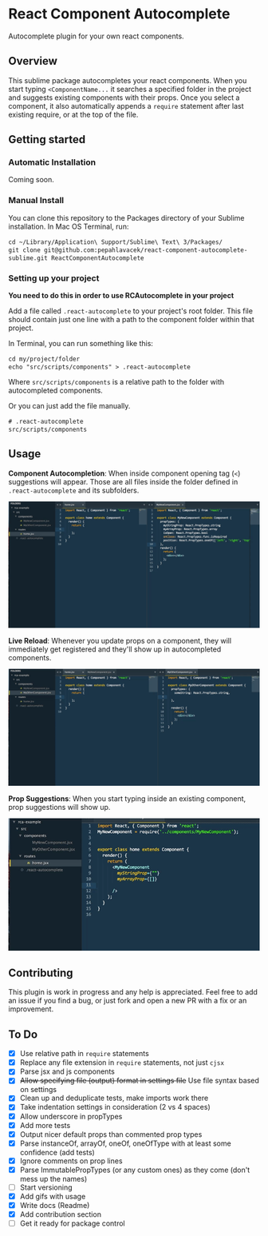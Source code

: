 # React Component Autocomplete
Autocomplete plugin for your own react components.

## Overview

This sublime package autocompletes your react components.
When you start typing `<ComponentName...` it searches a specified folder in the project and suggests existing components with their props.
Once you select a component, it also automatically appends a `require` statement after last existing require, or at the top of the file.

## Getting started
### Automatic Installation
Coming soon.

### Manual Install
You can clone this repository to the Packages directory of your Sublime installation. In Mac OS Terminal, run:

```
cd ~/Library/Application\ Support/Sublime\ Text\ 3/Packages/
git clone git@github.com:pepahlavacek/react-component-autocomplete-sublime.git ReactComponentAutocomplete
```

### Setting up your project

**You need to do this in order to use RCAutocomplete in your project**

Add a file called `.react-autocomplete` to your project's root folder.
This file should contain just one line with a path to the component folder within that project.

In Terminal, you can run something like this:
```
cd my/project/folder
echo "src/scripts/components" > .react-autocomplete
```

Where `src/scripts/components` is a relative path to the folder with autocompleted components.

Or you can just add the file manually.

```
# .react-autocomplete
src/scripts/components
```

## Usage
**Component Autocompletion**: When inside component opening tag (`<`) suggestions will appear. Those are all files inside the folder defined in `.react-autocomplete` and its subfolders.

![animation of existing component autocompletion](gif/demo-existing.gif)

**Live Reload**: Whenever you update props on a component, they will immediately get registered and they'll show up in autocompleted components.

![animation of new prop autocompletion](gif/demo-newprop.gif)

**Prop Suggestions**: When you start typing inside an existing component, prop suggestions will show up.

![animation of new prop autocompletion](gif/demo-prop-suggestions.gif)




## Contributing
This plugin is work in progress and any help is appreciated. Feel free to add an issue if you find a bug, or just fork and open a new PR with a fix or an improvement.

## To Do
- [x] Use relative path in `require` statements
- [x] Replace any file extension in `require` statements, not just `cjsx`
- [x] Parse jsx and js components
- [x] ~~Allow specifying file (output) format in settings file~~ Use file syntax based on settings
- [x] Clean up and deduplicate tests, make imports work there
- [x] Take indentation settings in consideration (2 vs 4 spaces)
- [x] Allow underscore in propTypes
- [x] Add more tests
- [x] Output nicer default props than commented prop types
- [x] Parse instanceOf, arrayOf, oneOf, oneOfType with at least some confidence (add tests)
- [x] Ignore comments on prop lines
- [x] Parse ImmutablePropTypes (or any custom ones) as they come (don't mess up the names)
- [ ] Start versioning
- [x] Add gifs with usage
- [x] Write docs (Readme)
- [x] Add contribution section
- [ ] Get it ready for package control
